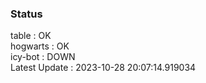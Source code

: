 ### Status


table : OK  
hogwarts : OK  
icy-bot : DOWN  
Latest Update : 2023-10-28 20:07:14.919034
